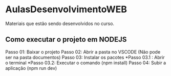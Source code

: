 # AulasDesenvolvimentoWEB

Materiais que estão sendo desenvolvidos no curso.

## Como executar o projeto em NODEJS

Passo 01: Baixar o projeto
Passo 02: Abrir a pasta no VSCODE (Não pode ser na pasta documentos)
Passo 03: Instalar os pacotes
  *Passo 03.1 : Abrir o terminal
  *Passo 03.2: Executar o comando (npm install)
Passo 04: Subir a aplicação (npm run dev)



